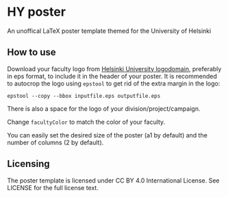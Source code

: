 HY poster
=========

An unoffical LaTeX poster template themed for the University of Helsinki

How to use
----------

Download your faculty logo from [Helsinki University logodomain](http://hy.logodomain.com/), preferably in eps format, to include it in the header of your poster. It is recommended to autocrop the logo using `epstool` to get rid of the extra margin in the logo:

    epstool --copy --bbox inputfile.eps outputfile.eps

There is also a space for the logo of your division/project/campaign.

Change `facultyColor` to match the color of your faculty.

You can easily set the desired size of the poster (a1 by default) and the number of columns (2 by default).

Licensing
---------

The poster template is licensed under CC BY 4.0 International License. See LICENSE for the full license text.
